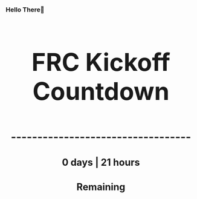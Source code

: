 ### Hello There👋

<!---START-TIMER--->
<h3 align='center' style='font-size: 64px;'>FRC Kickoff Countdown</h3>
<h3 align='center' style='font-size: 30px;'>----------------------------------</h3>
<h3 align='center' style='font-size: 25px;'>0 days | 21 hours</h3>
<h3 align='center' style='font-size: 25px;'>Remaining</h3>
<!---END-TIMER--->
